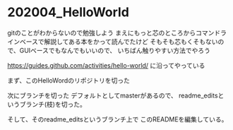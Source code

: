 # 202004_HelloWorld

gitのことがわからないので勉強しよう
まえにもっと芯のところからコマンドラインベースで解説してある本をかって読んでたけど
そもそも芯もくそもないので、GUIベースでもなんでもいいので、
いちばん触りやすい方法でやろう

https://guides.github.com/activities/hello-world/
に沿ってやっている

まず、このHelloWordのリポジトリを切った

次にブランチを切った
デフォルトとしてmasterがあるので、
readme_editsというブランチ(枝)を切った。

そして、そのreadme_editsというブランチ上で
このREADMEを編集している。
